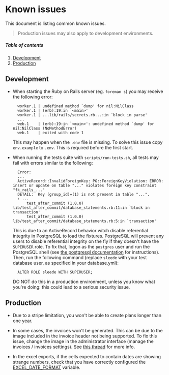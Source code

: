 # Known issues

This document is listing common known issues. 

> Production issues may also apply to development environments.

##### Table of contents

1. [Development](#development)
2. [Production](#production)

<a name="development"></a>
## Development

- When starting the Ruby on Rails server (eg. `foreman s`) you may receive the following error:

        worker.1 | undefined method `dump' for nil:NilClass
        worker.1 | (erb):19:in `<main>'
        worker.1 | ...lib/rails/secrets.rb...:in `block in parse'
        ...
        web.1    | (erb):19:in `<main>': undefined method `dump' for nil:NilClass (NoMethodError)
        web.1    | exited with code 1

  This may happen when the `.env` file is missing.
  To solve this issue copy `env.example` to `.env`.
  This is required before the first start.

- When running the tests suite with `scripts/run-tests.sh`, all tests may fail with errors similar to the following:

        Error:
        ...
        ActiveRecord::InvalidForeignKey: PG::ForeignKeyViolation: ERROR:  insert or update on table "..." violates foreign key constraint "fk_rails_..."
        DETAIL:  Key (group_id)=(1) is not present in table "...".
        : ...
            test_after_commit (1.0.0) lib/test_after_commit/database_statements.rb:11:in `block in transaction'
            test_after_commit (1.0.0) lib/test_after_commit/database_statements.rb:5:in `transaction'

  This is due to an ActiveRecord behavior witch disable referential integrity in PostgreSQL to load the fixtures.
  PostgreSQL will prevent any users to disable referential integrity on the fly if they doesn't have the `SUPERUSER` role.
  To fix that, logon as the `postgres` user and run the PostgreSQL shell (see [the postgresql documentation](postgresql_readme.md#run-postgresql-cli) for instructions).
  Then, run the following command (replace `sleede` with your test database user, as specified in your database.yml):

        ALTER ROLE sleede WITH SUPERUSER;

  DO NOT do this in a production environment, unless you know what you're doing: this could lead to a serious security issue.

<a name="production"></a>
## Production

- Due to a stripe limitation, you won't be able to create plans longer than one year.

- In some cases, the invoices won't be generated. This can be due to the image included in the invoice header not being supported.
  To fix this issue, change the image in the administrator interface (manage the invoices / invoices settings).
  See [this thread](https://forum.fab-manager.com/t/resolu-erreur-generation-facture/428) for more info.
  
- In the excel exports, if the cells expected to contain dates are showing strange numbers, check that you have correctly configured the [EXCEL_DATE_FORMAT](environment.md#EXCEL_DATE_FORMAT) variable.
